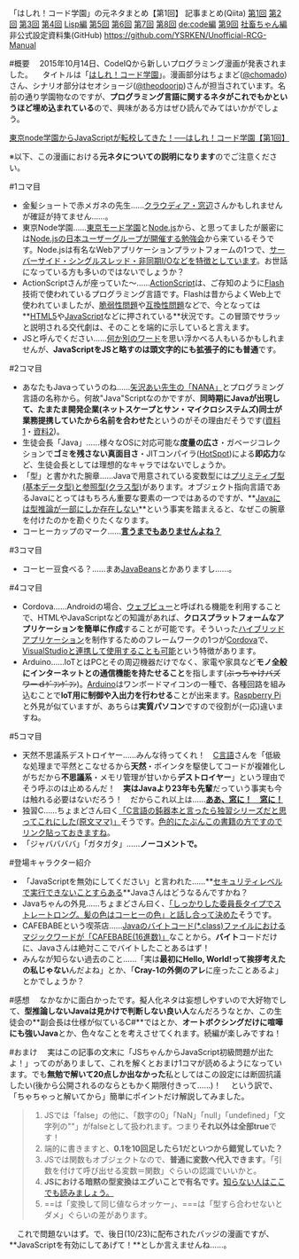 「はしれ！コード学園」の元ネタまとめ【第1回】
記事まとめ(Qiita)
[第1回](http://qiita.com/YSRKEN/items/b52a2b0abf72970ce95a) [第2回](http://qiita.com/YSRKEN/items/f2d09167da23048a28cb) [第3回](http://qiita.com/YSRKEN/items/667bdd5d38943b2c08c4) [第4回](http://qiita.com/YSRKEN/items/c209182b17f19d5ae937) [Lisp編](http://qiita.com/YSRKEN/items/628d2a10e593b9b01d14)
[第5回](http://qiita.com/YSRKEN/items/ed787ed6827e8a89bf15) [第6回](http://qiita.com/YSRKEN/items/4357ed52a45ce7aac97e) [第7回](http://qiita.com/YSRKEN/items/79754518f512e7525a0a) [第8回](http://qiita.com/YSRKEN/items/0dc19fa14e6cef5cec23) [de:code編](http://qiita.com/YSRKEN/items/42007da102b9e7cbb376)
[第9回](http://qiita.com/YSRKEN/items/c467e12eb158ebdeb413) [社畜ちゃん編](http://qiita.com/YSRKEN/items/33e306657e79f3ab0f4c)
非公式設定資料集(GitHub)
https://github.com/YSRKEN/Unofficial-RCG-Manual

#概要
　2015年10月14日、CodeIQから新しいプログラミング漫画が発表されました。
　タイトルは「[はしれ！コード学園](https://codeiq.jp/magazine/category/%E3%81%AF%E3%81%97%E3%82%8C%EF%BC%81%E3%82%B3%E3%83%BC%E3%83%89%E5%AD%A6%E5%9C%92/)」。漫画部分はちょまど([@chomado](https://twitter.com/chomado))さん、シナリオ部分はセオショージ([@theodoorjp](https://twitter.com/theodoorjp))さんが担当されています。名前の通り学園物なのですが、**プログラミング言語に関するネタがこれでもかというほど埋め込まれている**ので、興味がある方はぜひ読んでみてはいかがでしょう。

[東京node学園からJavaScriptが転校してきた！──はしれ！コード学園【第1回】](https://codeiq.jp/magazine/2015/10/30057/)

※以下、この漫画における**元ネタについての説明になります**のでご注意ください。

#1コマ目

* 金髪ショートで赤メガネの先生……[クラウディア・窓辺](https://msdn.microsoft.com/ja-jp/claudia00_01.aspx)さんかもしれませんが確証が持てません……。
* 東京Node学園……[東京モード学園](http://www.mode.ac.jp/tokyo/)と[Node.js](https://nodejs.org/en/)から、と思ってましたが厳密には[Node.jsの日本ユーザーグループが開催する勉強会](http://nodejs.connpass.com/)から来ているそうです。Node.jsは有名なWebアプリケーションプラットフォームの1つで、[サーバーサイド・シングルスレッド・非同期I/Oなどを特徴としています](http://qiita.com/hshimo/items/1ecb7ed1b567aacbe559)。お世話になっている方も多いのではないでしょうか？
* ActionScriptさんが座っていた～……[ActionScript](https://ja.wikipedia.org/wiki/ActionScript)は、ご存知のように[Flash](http://www.adobe.com/jp/products/flash.html)技術で使われているプログラミング言語です。Flashは昔からよくWeb上で使われていましたが、[脆弱性問題](http://itpro.nikkeibp.co.jp/atcl/column/14/346926/072700308/)や[互換性問題](https://helpx.adobe.com/jp/flash-player/kb/cq01160102.html)などで、今となっては**[HTML5](http://www.html5.com/)や[JavaScript](https://developer.mozilla.org/ja/docs/Web/JavaScript)などに押されている**状況です。この冒頭でサラッと説明される交代劇は、そのことを端的に示していると言えます。
* JSと呼んでください……[何か別のワード](http://bylines.news.yahoo.co.jp/abumiasaki/20151014-00050457/)を思い浮かべる人もいるかもしれませんが、**JavaScriptをJSと略すのは頭文字的にも拡張子的にも普通**です。

#2コマ目
* あなたもJavaっていうのね……[矢沢あい先生の「NANA」](http://annex.s-manga.net/s-nana/)とプログラミング言語の名称から。何故"Java"Scriptなのかですが、**同時期にJavaが出現して、たまたま開発企業(ネットスケープとサン・マイクロシステムズ)同士が業務提携していたから名前を合わせた**というのがその理由だそうです([資料1](http://web.archive.org/web/20020808015822/http://wp.netscape.com/columns/techvision/innovators_be.html)・[資料2](http://web.archive.org/web/20020606002913/http://wp.netscape.com/newsref/pr/newsrelease67.html))。
* 生徒会長「Java」……様々なOSに対応可能な**度量の広さ**・ガベージコレクションで**ゴミを残さない真面目さ**・JITコンパイラ([HotSpot](http://www.oracle.com/technetwork/java/javase/tech/index-jsp-136373.html))による**即応力**など、生徒会長としては理想的なキャラではないでしょうか。
* 「型」と書かれた腕章……Javaで用意されている変数型には[プリミティブ型(基本データ型)と参照型(クラス型)](http://qiita.com/chihiro/items/870eca6e911fa5cd8e58)があります。オブジェクト指向言語であるJavaにとってはもちろん重要な要素の一つではあるのですが、**[Javaには型推論が一部にしか存在しない](http://masatoshitada.hatenadiary.jp/entry/2015/02/09/190150)**という事実を踏まえると、なぜこの腕章を付けたのかを勘ぐりたくなります。
* コーヒーカップのマーク……**[言うまでもありませんよね？](http://www.coffee-black.info/coffee-beans/java.html)**

#3コマ目
* コーヒー豆食べる？……まあ[JavaBeans](http://qiita.com/takashibagura/items/0864b9e546bb6c054689)とかありますし……。

#4コマ目
* Cordova……Androidの場合、[ウェブビュー](http://ketchapp.jp/word/3154.html)と呼ばれる機能を利用することで、HTMLやJavaScriptなどの知識があれば、**クロスプラットフォームなアプリケーションを簡単に作成**することが可能です。そういった[ハイブリッドアプリケーション](http://qiita.com/hmukaida/items/3eaa17ebc0e841bbc515)を制作するためのフレームワークの1つが[Cordova](http://cordova.apache.org/)で、[VisualStudioと連携して使用することも可能](https://codeiq.jp/magazine/2015/06/24809/)という特徴があります。
* Arduino……IoTとはPCとその周辺機器だけでなく、家電や家具など**モノ全般にインターネットとの通信機能を持たせること**を指します(~~ぶっちゃけバズワーｄｹﾞﾌﾝｹﾞﾌﾝ~~)。[Arduino](https://www.arduino.cc/)はワンボードマイコンの一種で、各種回路を組み込むことで**IoT用に制御や入出力を行わせる**ことが出来ます。[Raspberry Pi](https://www.raspberrypi.org/)と外見が似ていますが、あちらは**実質パソコン**ですので役割が(一応)違いますね。

#5コマ目
* 天然不思議系デストロイヤー……みんな待ってくれ！　[C言語](https://ja.wikibooks.org/wiki/C%E8%A8%80%E8%AA%9E)さんを「低級な処理まで平然とこなせるから**天然**・ポインタを駆使してコードが複雑化しがちだから**不思議系**・メモリ管理が甘いから**デストロイヤー**」という理由でそう呼ぶのは止めるんだ！　**実はJavaより23年も先輩**だっていう事実も今は触れる必要はないだろう！　だからこれ以上は……**[ああ、窓に！　窓に！](http://www.ioccc.org/)**
* 独習C……ちょまどさん曰く[「C言語の鈍器本と言ったら独習シリーズだと思ってこれにした(原文ママ)」](https://twitter.com/chomado/status/654143137661620224)そうです。[色的にたぶんこの書籍の方ですのでリンク貼っておきますね](http://www.amazon.co.jp/dp/4798102962/)。
* 「ジャババババ」「ガタガタ」……**ノーコメントで。**

#登場キャラクター紹介
* 「JavaScriptを無効にしてください」と言われた……**[セキュリティレベルで実行できないことすらある](https://www.java.com/ja/download/help/jcp_security.xml)**Javaさんはどうなるんですかね？
* Javaちゃんの外見……ちょまどさん曰く、[「しっかりした委員長タイプでストレートロング。髪の色はコーヒーの色」と話し合って決めた](https://twitter.com/chomado/status/659334327352750080)そうです。
* CAFEBABEという喫茶店……[Javaのバイトコード(*.class)ファイルにおけるマジックワードが「CAFEBABE(16進数)」](http://d.hatena.ne.jp/torazuka/20120820/cafebabe)なことから。**バイト**コードだけに、Javaさんは絶対ここでバイトしたことあるはず！
* みんなが知らない過去のこと……「実は**最初にHello, World!って挨拶考えたの私じゃない**んだよね」とか、「**Cray-1の外側のアレ**に座ったことあるよ」とかでしょうか？

#感想
　なかなかに面白かったです。擬人化ネタは妄想しやすいので大好物でして、**型推論しないJavaは見かけで判断しない良い人**なんだろうなとか、この生徒会の**副会長は仕様が似ているC#**ではとか、**オートボクシングだけに喧嘩にも強いJava**とか、色々なことを考えさせてくれます。続編が楽しみですね！

#おまけ
　実はこの記事の文末に「JSちゃんからJavaScript初級問題が出たよ！」ってのがありまして、これを解くとおまけ1コマが読めるようになっています。でも**無勉で解いて20点しか出なかった**私としてはこの設定には断固抗議したい(後から公開されるのならともかく期限付きって……)！
　という訳で、「ちゃちゃっと解いてから」簡単にポイントだけ解説してみました。

>1. JSでは「false」の他に、「数字の0」「NaN」「null」「undefined」「文字列の""」がfalseとして扱われます。つまり**それ以外は全部true**です！
>2. 端的に書きますと、**0.1を10回足したら1だといつから錯覚していた？**
>3. JSでは関数もオブジェクトなので、**普通に変数へ代入できます**。「引数を付けて呼び出せる変数＝関数」ぐらいの認識でいいかと。
>4. **JSにおける暗黙の型変換はエグいことで有名です。**[知らない人はここでも読みましょう。](http://antibayesian.hateblo.jp/entry/20130119/1358611896)
>5. ==は「変換して同じ値ならオッケー」、===は「型すら合わせないとダメ」ぐらいの差があります。

　これで問題ないはず。で、後日(10/23)に配布されたバッジの漫画ですが、
**JavaScriptを有効にしてあげて！**としか言えませんね……。
